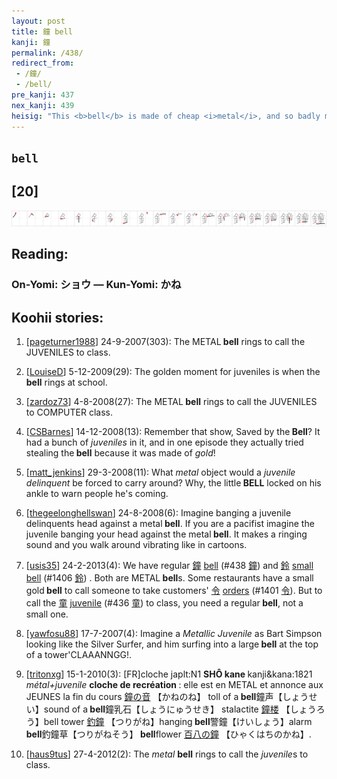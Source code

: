```yaml
---
layout: post
title: 鐘 bell
kanji: 鐘
permalink: /438/
redirect_from:
 - /鐘/
 - /bell/
pre_kanji: 437
nex_kanji: 439
heisig: "This <b>bell</b> is made of cheap <i>metal</i>, and so badly made that when you ring it, it lets out a noise like the &quot;<b>bell</b>owing&quot; of <i>juveniles</i> who aren't getting their own way."
---
```


## `bell`

## [20]

<div class="stroke"><img src="../images/E99098.png" /></div>

## Reading:

### On-Yomi: ショウ &mdash; Kun-Yomi: かね

## Koohii stories:

1) [<a href="http://kanji.koohii.com/profile/pageturner1988">pageturner1988</a>] 24-9-2007(303): The METAL<strong> bell</strong> rings to call the JUVENILES to class. 

2) [<a href="http://kanji.koohii.com/profile/LouiseD">LouiseD</a>] 5-12-2009(29): The golden moment for juveniles is when the<strong> bell</strong> rings at school. 

3) [<a href="http://kanji.koohii.com/profile/zardoz73">zardoz73</a>] 4-8-2008(27): The METAL<strong> bell</strong> rings to call the JUVENILES to COMPUTER class. 

4) [<a href="http://kanji.koohii.com/profile/CSBarnes">CSBarnes</a>] 14-12-2008(13): Remember that show, Saved by the<strong> Bell</strong>? It had a bunch of <em>juveniles</em> in it, and in one episode they actually tried stealing the<strong> bell</strong> because it was made of <em>gold</em>! 

5) [<a href="http://kanji.koohii.com/profile/matt_jenkins">matt_jenkins</a>] 29-3-2008(11): What <em>metal</em> object would a <em>juvenile delinquent</em> be forced to carry around? Why, the little<strong> BELL</strong> locked on his ankle to warn people he&#039;s coming. 

6) [<a href="http://kanji.koohii.com/profile/thegeelonghellswan">thegeelonghellswan</a>] 24-8-2008(6): Imagine banging a juvenile delinquents head against a metal<strong> bell</strong>. If you are a pacifist imagine the juvenile banging your head against the metal<strong> bell</strong>. It makes a ringing sound and you walk around vibrating like in cartoons. 

7) [<a href="http://kanji.koohii.com/profile/usis35">usis35</a>] 24-2-2013(4): We have regular   <a href="http://jisho.org/kanji/details/鐘">鐘</a>   <a href="../438">bell</a> <span class="index">(#438 <a href="http://jisho.org/kanji/details/鐘">鐘</a>)</span> and   <a href="http://jisho.org/kanji/details/鈴">鈴</a>   <a href="../1406">small bell</a> <span class="index">(#1406 <a href="http://jisho.org/kanji/details/鈴">鈴</a>)</span> . Both are METAL<strong> bell</strong>s. Some restaurants have a small gold<strong> bell</strong> to call someone to take customers&#039;   <a href="http://jisho.org/kanji/details/令">令</a>   <a href="../1401">orders</a> <span class="index">(#1401 <a href="http://jisho.org/kanji/details/令">令</a>)</span>. But to call the   <a href="http://jisho.org/kanji/details/童">童</a>   <a href="../436">juvenile</a> <span class="index">(#436 <a href="http://jisho.org/kanji/details/童">童</a>)</span> to class, you need a regular<strong> bell</strong>, not a small one. 

8) [<a href="http://kanji.koohii.com/profile/yawfosu88">yawfosu88</a>] 17-7-2007(4): Imagine a <em>Metallic Juvenile</em> as Bart Simpson looking like the Silver Surfer, and him surfing into a large<strong> bell</strong> at the top of a tower&#039;CLAAANNGG!. 

9) [<a href="http://kanji.koohii.com/profile/tritonxg">tritonxg</a>] 15-1-2010(3): [FR]cloche japlt:N1 <strong>SHÔ kane </strong> kanji&amp;kana:1821 <em>métal+juvenile </em><strong>cloche de recréation </strong>: elle est en METAL et annonce aux JEUNES la fin du cours   <a href="http://jisho.org/kanji/details/鐘の音">鐘の音</a>  【かねのね】 toll of a<strong> bell</strong>鐘声【しょうせい】sound of a<strong> bell</strong>鐘乳石【しょうにゅうせき】 stalactite  <a href="http://jisho.org/kanji/details/鐘楼">鐘楼</a>  【しょうろう】bell tower  <a href="http://jisho.org/kanji/details/釣鐘">釣鐘</a>  【つりがね】hanging<strong> bell</strong>警鐘【けいしょう】alarm<strong> bell</strong>釣鐘草【つりがねそう】<strong> bell</strong>flower  <a href="http://jisho.org/kanji/details/百八の鐘">百八の鐘</a>  【ひゃくはちのかね】. 

10) [<a href="http://kanji.koohii.com/profile/haus9tus">haus9tus</a>] 27-4-2012(2): The <em>metal</em> <strong>bell</strong> rings to call the <em>juvenile</em>s to class. 
